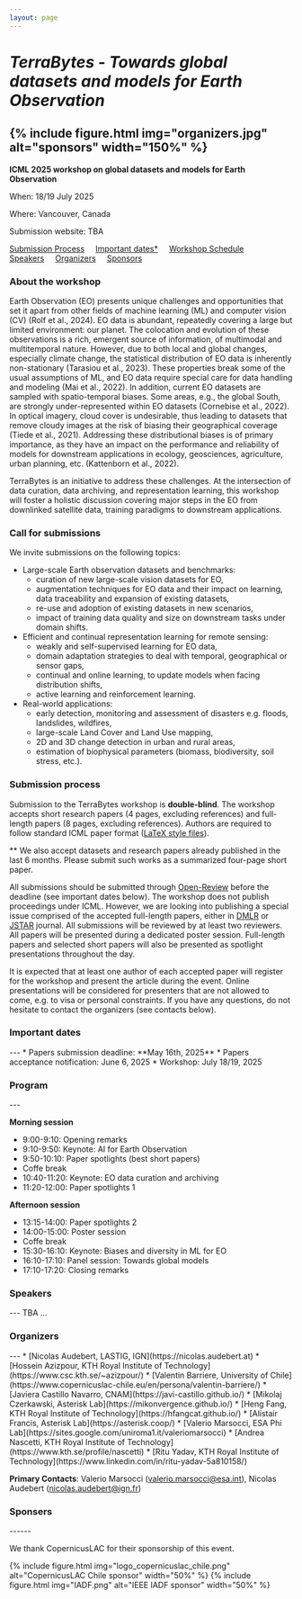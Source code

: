 ```yaml
---
layout: page
---
```

# *TerraBytes - Towards global datasets and models for Earth Observation*
{% include figure.html img="organizers.jpg" alt="sponsors" width="150%" %}
---

**ICML 2025 workshop on global datasets and models for Earth Observation**

When: 18/19 July 2025

Where: Vancouver, Canada

Submission website: TBA

<div class="buttons" id="sticky-nav">
  <a class="button" href="#call-for-submissions">Submission Process</a>&nbsp;&nbsp;&nbsp;&nbsp;
  <a class="button" href="#dates">Important dates*</a>&nbsp;&nbsp;&nbsp;&nbsp;
  <a class="button" href="#schedule">Workshop Schedule</a>&nbsp;&nbsp;&nbsp;&nbsp;
  <a class="button" href="#speakers">Speakers</a>&nbsp;&nbsp;&nbsp;&nbsp;
  <a class="button" href="#organizers">Organizers</a>&nbsp;&nbsp;&nbsp;&nbsp;
  <a class="button" href="#sponsors">Sponsors</a>
</div>


### About the workshop

Earth Observation (EO) presents unique challenges and opportunities that set it apart from other fields of machine learning
(ML) and computer vision (CV) (Rolf et al., 2024). EO data is abundant, repeatedly covering a large but limited environment:
our planet. The colocation and evolution of these observations is a rich, emergent source of information, of multimodal and
multitemporal nature. However, due to both local and global changes, especially climate change, the statistical distribution
of EO data is inherently non-stationary (Tarasiou et al., 2023). These properties break some of the usual assumptions of
ML, and EO data require special care for data handling and modeling (Mai et al., 2022). In addition, current EO datasets
are sampled with spatio-temporal biases. Some areas, e.g., the global South, are strongly under-represented within EO
datasets (Cornebise et al., 2022). In optical imagery, cloud cover is undesirable, thus leading to datasets that remove cloudy
images at the risk of biasing their geographical coverage (Tiede et al., 2021). Addressing these distributional biases is of
primary importance, as they have an impact on the performance and reliability of models for downstream applications in
ecology, geosciences, agriculture, urban planning, etc. (Kattenborn et al., 2022).

TerraBytes is an initiative to address these challenges. At the intersection of data curation, data archiving, and representation learning, this workshop will
foster a holistic discussion covering major steps in the EO from downlinked satellite data, training paradigms to downstream applications. 

<h3 id="call-for-submissions">Call for submissions</h3>

We invite submissions on the following topics:

* Large-scale Earth observation datasets and benchmarks:
  - curation of new large-scale vision datasets for EO,
  - augmentation techniques for EO data and their impact on learning, data traceability and expansion of existing datasets,
  - re-use and adoption of existing datasets in new scenarios,
  - impact of training data quality and size on downstream tasks under domain shifts.
* Efficient and continual representation learning for remote sensing:
  - weakly and self-supervised learning for EO data,
  - domain adaptation strategies to deal with temporal, geographical or sensor gaps,
  - continual and online learning, to update models when facing distribution shifts,
  - active learning and reinforcement learning.
* Real-world applications:
  - early detection, monitoring and assessment of disasters e.g. floods, landslides, wildfires,
  - large-scale Land Cover and Land Use mapping,
  - 2D and 3D change detection in urban and rural areas,
  - estimation of biophysical parameters (biomass, biodiversity, soil stress, etc.).

<h3 id="submissions">Submission process</h3>

Submission to the TerraBytes workshop is **double-blind**. The workshop accepts short research papers (4 pages, excluding references) and full-length papers (8 pages, excluding references). Authors are required to follow standard ICML paper format ([LaTeX style files](https://media.icml.cc/Conferences/ICML2025/Styles/icml2025.zip)).

** We also accept datasets and research papers already published in the last 6 months. Please submit such works as a summarized four-page short paper. 

All submissions should be submitted through [Open-Review](https://openreview.net/group?id=ICML.cc/2025/Conference#tab-recent-activity) before the deadline (see important dates below). 
The workshop does not publish proceedings under ICML. However, we are looking into publishing a special issue comprised of the accepted full-length papers, either in [DMLR](https://data.mlr.press/) or [JSTAR](https://ieeexplore-ieee-org.focus.lib.kth.se/xpl/RecentIssue.jsp?punumber=4609443) journal.
All submissions will be reviewed by at least two reviewers. All papers will be presented during a dedicated poster session. Full-length papers and selected short papers will also be presented as spotlight presentations throughout the day.

It is expected that at least one author of each accepted paper will register for the workshop and present the article during the event. Online presentations will be considered for presenters that are not allowed to come, e.g. to visa or personal constraints. If you have any questions, do not hesitate to contact the organizers (see contacts below).

<h3 id="dates">Important dates</h3>
---
* Papers submission deadline: **May 16th, 2025**
* Papers acceptance notification: June 6, 2025
* Workshop: July 18/19, 2025

<h3 id="schedule">Program</h3>
---

**Morning session**

* 9:00-9:10: Opening remarks
* 9:10-9:50: Keynote: AI for Earth Observation
* 9:50-10:10: Paper spotlights (best short papers)
* Coffe break
* 10:40-11:20: Keynote: EO data curation and archiving
* 11:20-12:00: Paper spotlights 1

**Afternoon session**

* 13:15-14:00: Paper spotlights 2
* 14:00-15:00: Poster session
* Coffe break
* 15:30-16:10: Keynote: Biases and diversity in ML for EO
* 16:10-17:10: Panel session: Towards global models
* 17:10-17:20: Closing remarks

<h3 id="speakers">Speakers</h3>
---
TBA ...

<h3 id="organizers">Organizers</h3>
---
* [Nicolas Audebert, LASTIG, IGN](https://nicolas.audebert.at)
* [Hossein Azizpour, KTH Royal Institute of Technology](https://www.csc.kth.se/~azizpour/)
* [Valentin Barriere, University of Chile](https://www.copernicuslac-chile.eu/en/persona/valentin-barriere/)
* [Javiera Castillo Navarro, CNAM](https://javi-castillo.github.io/)
* [Mikolaj Czerkawski, Asterisk Lab](https://mikonvergence.github.io/)
* [Heng Fang, KTH Royal Institute of Technology](https://hfangcat.github.io/)
* [Alistair Francis, Asterisk Lab](https://asterisk.coop/)
* [Valerio Marsocci, ESA Phi Lab](https://sites.google.com/uniroma1.it/valeriomarsocci)
* [Andrea Nascetti, KTH Royal Institute of Technology](https://www.kth.se/profile/nascetti)
* [Ritu Yadav, KTH Royal Institute of Technology](https://www.linkedin.com/in/ritu-yadav-5a810158/)

**Primary Contacts**: Valerio Marsocci (valerio.marsocci@esa.int), Nicolas Audebert (nicolas.audebert@ign.fr)

<h3 id="sponsors">Sponsers</h3>
------

We thank CopernicusLAC for their sponsorship of this event.

{% include figure.html img="logo_copernicuslac_chile.png" alt="CopernicusLAC Chile sponsor" width="50%" %}
{% include figure.html img="IADF.png" alt="IEEE IADF sponsor" width="50%" %}

